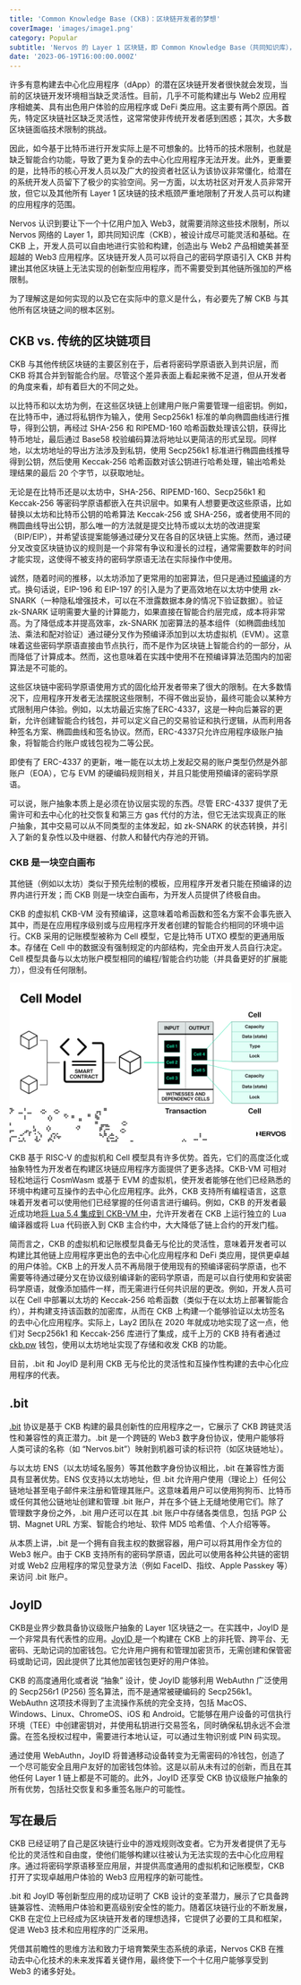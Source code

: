 ```yaml
---
title: 'Common Knowledge Base (CKB)：区块链开发者的梦想'
coverImage: 'images/image1.png'
category: Popular
subtitle: 'Nervos 的 Layer 1 区块链，即 Common Knowledge Base（共同知识库），允许开发者使用自己的密码学原语并构建具有卓越用户体验的去中心化应用程序，这是在任何其他链上不可能实现的。'
date: '2023-06-19T16:00:00.000Z'
---
```

许多有意构建去中心化应用程序（dApp）的潜在区块链开发者很快就会发现，当前的区块链开发环境相当缺乏灵活性。目前，几乎不可能构建出与 Web2 应用程序相媲美、具有出色用户体验的应用程序或 DeFi 类应用。这主要有两个原因。首先，特定区块链社区缺乏灵活性，这常常使非传统开发者感到困惑；其次，大多数区块链面临技术限制的挑战。

因此，如今基于比特币进行开发实际上是不可想象的。比特币的技术限制，也就是缺乏智能合约功能，导致了更为复杂的去中心化应用程序无法开发。此外，更重要的是，比特币的核心开发人员以及广大的投资者社区认为该协议非常僵化，给潜在的系统开发人员留下了极少的实验空间。另一方面，以太坊社区对开发人员非常开放，但它以及其他所有 Layer 1 区块链的技术瓶颈严重地限制了开发人员可以构建的应用程序的范围。

Nervos 认识到要让下一个十亿用户加入 Web3，就需要消除这些技术限制，所以 Nervos 网络的 Layer 1，即共同知识库（CKB），被设计成尽可能灵活和基础。在 CKB 上，开发人员可以自由地进行实验和构建，创造出与 Web2 产品相媲美甚至超越的 Web3 应用程序。区块链开发人员可以将自己的密码学原语引入 CKB 并构建出其他区块链上无法实现的创新型应用程序，而不需要受到其他链所强加的严格限制。

为了理解这是如何实现的以及它在实际中的意义是什么，有必要先了解 CKB 与其他所有区块链之间的根本区别。




## CKB vs. 传统的区块链项目

CKB 与其他传统区块链的主要区别在于，后者将密码学原语嵌入到共识层，而 CKB 将其合并到智能合约层。尽管这个差异表面上看起来微不足道，但从开发者的角度来看，却有着巨大的不同之处。

以比特币和以太坊为例，在这些区块链上创建用户账户需要管理一组密钥。例如，在比特币中，通过将私钥作为输入，使用 Secp256k1 标准的单向椭圆曲线进行推导，得到公钥，再经过 SHA-256 和 RIPEMD-160 哈希函数处理该公钥，获得比特币地址，最后通过 Base58 校验编码算法将地址以更简洁的形式呈现。同样地，以太坊地址的导出方法涉及到私钥，使用 Secp256k1 标准进行椭圆曲线推导得到公钥，然后使用 Keccak-256 哈希函数对该公钥进行哈希处理，输出哈希处理结果的最后 20 个字节，以获取地址。

无论是在比特币还是以太坊中，SHA-256、RIPEMD-160、Secp256k1 和 Keccak-256 等密码学原语都嵌入在共识层中。如果有人想要更改这些原语，比如替换以太坊和比特币公钥的哈希算法 Keccak-256 或 SHA-256，或者使用不同的椭圆曲线导出公钥，那么唯一的方法就是提交比特币或以太坊的改进提案（BIP/EIP），并希望该提案能够通过硬分叉在各自的区块链上实施。然而，通过硬分叉改变区块链协议的规则是一个非常有争议和漫长的过程，通常需要数年的时间才能实现，这使得不被支持的密码学原语无法在实际操作中使用。

诚然，随着时间的推移，以太坊添加了更常用的加密算法，但只是通过[预编译](https://www.nervos.org/knowledge-base/what_are-precompiles_%28explainCKBot%29)的方式。换句话说，EIP-196 和 EIP-197 的引入是为了更高效地在以太坊中使用 zk-SNARK（一种隐私增强技术，可以在不泄露数据本身的情况下验证数据）。验证 zk-SNARK 证明需要大量的计算能力，如果直接在智能合约层完成，成本将非常高。为了降低成本并提高效率，zk-SNARK 加密算法的基本组件（如椭圆曲线加法、乘法和配对验证）通过硬分叉作为预编译添加到以太坊虚拟机（EVM）。这意味着这些密码学原语直接由节点执行，而不是作为区块链上智能合约的一部分，从而降低了计算成本。然而，这也意味着在实践中使用不在预编译算法范围内的加密算法是不可能的。

这些区块链中密码学原语使用方式的固化给开发者带来了很大的限制。在大多数情况下，应用程序开发者无法摆脱这些限制，不得不做出妥协，最终可能会以某种方式限制用户体验。例如，以太坊最近实施了ERC-4337，这是一种向后兼容的更新，允许创建智能合约钱包，并可以定义自己的交易验证和执行逻辑，从而利用各种签名方案、椭圆曲线和签名协议。然而，ERC-4337只允许应用程序级账户抽象，将智能合约账户或钱包视为二等公民。

即使有了 ERC-4337 的更新，唯一能在以太坊上发起交易的账户类型仍然是外部账户（EOA），它与 EVM 的硬编码规则相关，并且只能使用预编译的密码学原语。

可以说，账户抽象本质上是必须在协议层实现的东西。尽管 ERC-4337 提供了无需许可和去中心化的社交恢复和第三方 gas 代付的方法，但它无法实现真正的账户抽象，其中交易可以从不同类型的主体发起，如 zk-SNARK 的状态转换，并引入了新的复杂性以及中继器、付款人和替代内存池的开销。


### CKB 是一块空白画布

其他链（例如以太坊）类似于预先绘制的模板，应用程序开发者只能在预编译的边界内进行开发；而 CKB 则是一块空白画布，为开发人员提供了终极自由。

CKB 的虚拟机 CKB-VM 没有预编译，这意味着哈希函数和签名方案不会事先嵌入其中，而是在应用程序级别或与应用程序开发者创建的智能合约相同的环境中运行。CKB 采用的记账模型被称为 Cell 模型，它是比特币 UTXO 模型的更通用版本。存储在 Cell 中的数据没有强制规定的内部结构，完全由开发人员自行决定。Cell 模型具备与以太坊账户模型相同的编程/智能合约功能（并具备更好的扩展能力），但没有任何限制。

![alt_text](images/image2.png 'image_tooltip')

CKB 基于 RISC-V 的虚拟机和 Cell 模型具有许多优势。首先，它们的高度泛化或抽象特性为开发者在构建区块链应用程序方面提供了更多选择。CKB-VM 可相对轻松地运行 CosmWasm 或基于 EVM 的虚拟机，使开发者能够在他们已经熟悉的环境中构建可互操作的去中心化应用程序。此外，CKB 支持所有编程语言，这意味着开发者可以使用他们已经掌握的任何语言进行编码。例如，CKB 的开发者最近成功地[将 Lua 5.4 集成到 CKB-VM 中](https://blog.cryptape.com/enhancing-ergonomics-and-extensibility-of-ckb-contract-development-with-lua#heading-introduction)，允许开发者在 CKB 上运行独立的 Lua 编译器或将 Lua 代码嵌入到 CKB 主合约中，大大降低了链上合约的开发门槛。

简而言之，CKB 的虚拟机和记账模型具备无与伦比的灵活性，意味着开发者可以构建比其他链上应用程序更出色的去中心化应用程序和 DeFi 类应用，提供更卓越的用户体验。CKB 上的开发人员不再局限于使用现有的预编译密码学原语，也不需要等待通过硬分叉在协议级别编译新的密码学原语，而是可以自行使用和安装密码学原语，就像添加插件一样，而无需进行任何共识层的更改。例如，开发人员可以在 Cell 中部署以太坊的 Keccak-256 哈希函数（类似于在以太坊上部署智能合约），并构建支持该函数的加密库，从而在 CKB 上构建一个能够验证以太坊签名的去中心化应用程序。实际上，Lay2 团队在 2020 年就成功地实现了这一点，他们对 Secp256k1 和 Keccak-256 库进行了集成，成千上万的 CKB 持有者通过 [ckb.pw](https://ckb.pw/#/) 钱包，使用以太坊地址实现了存储和收发 CKB 的功能。

目前，.bit 和 JoyID 是利用 CKB 无与伦比的灵活性和互操作性构建的去中心化应用程序的代表。




## .bit

[.bit](https://did.id) 协议是基于 CKB 构建的最具创新性的应用程序之一，它展示了 CKB 跨链灵活性和兼容性的真正潜力。.bit 是一个跨链的 Web3 数字身份协议，使用户能够将人类可读的名称（如 “Nervos.bit”）映射到机器可读的标识符（如区块链地址）。

与以太坊 ENS（以太坊域名服务）等其他数字身份协议相比，.bit 在兼容性方面具有显著优势。ENS 仅支持以太坊地址，但 .bit 允许用户使用（理论上）任何公链地址甚至电子邮件来注册和管理其账户。这意味着用户可以使用狗狗币、比特币或任何其他公链地址创建和管理 .bit 账户，并在多个链上无缝地使用它们。除了管理数字身份之外，.bit 用户还可以在其 .bit 账户中存储各类信息，包括 PGP 公钥、Magnet URL 方案、智能合约地址、软件 MD5 哈希值、个人介绍等等。

从本质上讲，.bit 是一个拥有自我主权的数据容器，用户可以将其用作全方位的 Web3 帐户。由于 CKB 支持所有的密码学原语，因此可以使用各种公共链的密钥对或 Web2 应用程序的常见登录方法（例如 FaceID、指纹、Apple Passkey 等）来访问 .bit 账户。




## JoyID

CKB是业界少数具备协议级账户抽象的 Layer 1区块链之一。在实践中，JoyID 是一个非常具有代表性的应用。[JoyID ](https://joy.id/)是一个构建在 CKB 上的非托管、跨平台、无密码、无助记词的加密钱包。它允许用户拥有和管理加密货币，无需创建和保管密码或助记词，因此提供了比其他加密钱包更好的用户体验。

CKB 的高度通用化或者说 “抽象” 设计，使 JoyID 能够利用 WebAuthn 广泛使用的 Secp256r1 (P256) 签名算法，而不是通常被硬编码的 Secp256k1。WebAuthn 这项技术得到了主流操作系统的完全支持，包括 MacOS、Windows、Linux、ChromeOS、iOS 和 Android。它能够在用户设备的可信执行环境（TEE）中创建密钥对，并使用私钥进行交易签名，同时确保私钥永远不会泄露。在签名授权过程中，需要进行本地认证，可以通过生物识别或 PIN 码实现。

通过使用 WebAuthn，JoyID 将普通移动设备转变为无需密码的冷钱包，创造了一个尽可能安全且用户友好的加密钱包体验。这是以前从未有过的创新，而且在其他任何 Layer 1 链上都是不可能的。此外，JoyID 还享受 CKB 协议级账户抽象的所有优势，包括社交恢复和多重签名账户的可能性。




## 写在最后

CKB 已经证明了自己是区块链行业中的游戏规则改变者。它为开发者提供了无与伦比的灵活性和自由度，使他们能够构建以往被认为无法实现的去中心化应用程序。通过将密码学原语移至应用层，并提供高度通用的虚拟机和记账模型，CKB 打开了实现卓越用户体验的 Web3 应用程序的新可能性。

.bit 和 JoyID 等创新型应用的成功证明了 CKB 设计的变革潜力，展示了它具备跨链兼容性、流畅用户体验和更高级别安全性的能力。随着区块链行业的不断发展，CKB 在定位上已经成为区块链开发者的理想选择，它提供了必要的工具和框架，促进 Web3 技术和应用程序的广泛采用。

凭借其前瞻性的思维方法和致力于培育繁荣生态系统的承诺，Nervos CKB 在推动去中心化技术的未来发挥着关键作用，最终使下一个十亿用户能够享受到 Web3 的诸多好处。

